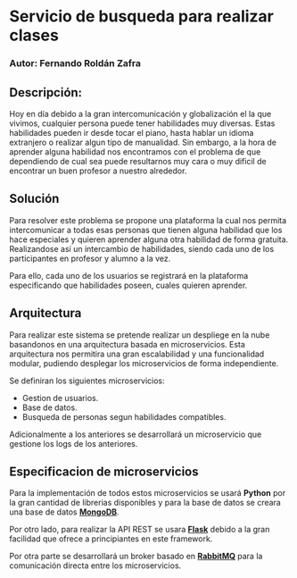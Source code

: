 # Servicio de busqueda para realizar clases

### Autor: Fernando Roldán Zafra

## Descripción:
Hoy en día debido a la gran intercomunicación y globalización el la que vivimos, cualquier persona puede tener habilidades muy diversas. Estas habilidades pueden ir desde tocar el piano, hasta hablar un idioma extranjero o realizar algun tipo de manualidad. Sin embargo, a la hora de aprender alguna habilidad nos encontramos con el problema de que dependiendo de cual sea puede resultarnos muy cara o muy dificil de encontrar un buen profesor a nuestro alrededor.

## Solución

Para resolver este problema se propone una plataforma la cual nos permita intercomunicar a todas esas personas que tienen alguna habilidad que los hace especiales y quieren aprender alguna otra habilidad de forma gratuita. Realizandose así un intercambio de habilidades, siendo cada uno de los participantes en profesor y alumno a la vez.

Para ello, cada uno de los usuarios se registrará en la plataforma especificando que habilidades poseen, cuales quieren aprender.

## Arquitectura

Para realizar este sistema se pretende realizar un despliege en la nube basandonos en una arquitectura basada en microservicios. Esta arquitectura nos permitira una gran escalabilidad y una funcionalidad modular, pudiendo desplegar los microservicios de forma independiente.

Se definiran los siguientes microservicios:

- Gestion de usuarios.
- Base de datos.
- Busqueda de personas segun habilidades compatibles.

Adicionalmente a los anteriores se desarrollará un microservicio que gestione los logs de los anteriores.

## Especificacion de microservicios

Para la implementación de todos estos microservicios se usará **Python** por la gran cantidad de librerias disponibles y para la base de datos se creara una base de datos [**MongoDB**](https://www.mongodb.com/es).

Por otro lado, para realizar la API REST se usara [**Flask**](https://palletsprojects.com/p/flask/) debido a la gran facilidad que ofrece a principiantes en este framework.

Por otra parte se desarrollará un broker basado en [**RabbitMQ**](https://www.rabbitmq.com/) para la comunicación directa entre los microservicios.
